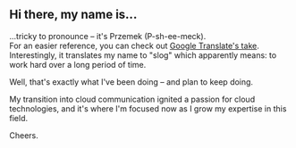 ## Hi there, my name is...
...tricky to pronounce – it's Przemek (P-sh-ee-meck).  
For an easier reference, you can check out [Google Translate's take](https://translate.google.com/?sl=pl&tl=en&text=przemek&op=translate).  
Interestingly, it translates my name to "slog" which apparently means: to work hard over a long period of time.

Well, that's exactly what I've been doing – and plan to keep doing.

My transition into cloud communication ignited a passion for cloud technologies, and it's where I'm focused now as I grow my expertise in this field.

Cheers.
<!--
**pkrajenta/pkrajenta** is a ✨ _special_ ✨ repository because its `README.md` (this file) appears on your GitHub profile.

Here are some ideas to get you started:

- 🔭 I’m currently working on ...
- 🌱 I’m currently learning ...
- 👯 I’m looking to collaborate on ...
- 🤔 I’m looking for help with ...
- 💬 Ask me about ...
- 📫 How to reach me: ...
- 😄 Pronouns: ...
- ⚡ Fun fact: ...
-->
